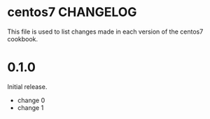 # centos7 CHANGELOG

This file is used to list changes made in each version of the centos7 cookbook.

# 0.1.0

Initial release.

- change 0
- change 1

